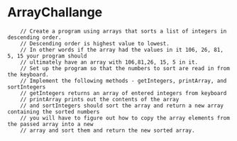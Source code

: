 # ArrayChallange

        // Create a program using arrays that sorts a list of integers in descending order.
        // Descending order is highest value to lowest.
        // In other words if the array had the values in it 106, 26, 81, 5, 15 your program should
        // ultimately have an array with 106,81,26, 15, 5 in it.
        // Set up the program so that the numbers to sort are read in from the keyboard.
        // Implement the following methods - getIntegers, printArray, and sortIntegers
        // getIntegers returns an array of entered integers from keyboard
        // printArray prints out the contents of the array
        // and sortIntegers should sort the array and return a new array containing the sorted numbers
        // you will have to figure out how to copy the array elements from the passed array into a new
        // array and sort them and return the new sorted array.
